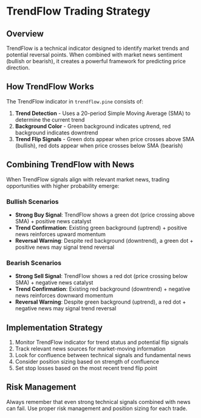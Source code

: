 # TrendFlow Trading Strategy

## Overview
TrendFlow is a technical indicator designed to identify market trends and potential reversal points. When combined with market news sentiment (bullish or bearish), it creates a powerful framework for predicting price direction.

## How TrendFlow Works
The TrendFlow indicator in `trendflow.pine` consists of:
1. **Trend Detection** - Uses a 20-period Simple Moving Average (SMA) to determine the current trend
2. **Background Color** - Green background indicates uptrend, red background indicates downtrend
3. **Trend Flip Signals** - Green dots appear when price crosses above SMA (bullish), red dots appear when price crosses below SMA (bearish)

## Combining TrendFlow with News
When TrendFlow signals align with relevant market news, trading opportunities with higher probability emerge:

### Bullish Scenarios
- **Strong Buy Signal**: TrendFlow shows a green dot (price crossing above SMA) + positive news catalyst
- **Trend Confirmation**: Existing green background (uptrend) + positive news reinforces upward momentum
- **Reversal Warning**: Despite red background (downtrend), a green dot + positive news may signal trend reversal

### Bearish Scenarios
- **Strong Sell Signal**: TrendFlow shows a red dot (price crossing below SMA) + negative news catalyst
- **Trend Confirmation**: Existing red background (downtrend) + negative news reinforces downward momentum
- **Reversal Warning**: Despite green background (uptrend), a red dot + negative news may signal trend reversal

## Implementation Strategy
1. Monitor TrendFlow indicator for trend status and potential flip signals
2. Track relevant news sources for market-moving information
3. Look for confluence between technical signals and fundamental news
4. Consider position sizing based on strength of confluence
5. Set stop losses based on the most recent trend flip point

## Risk Management
Always remember that even strong technical signals combined with news can fail. Use proper risk management and position sizing for each trade.